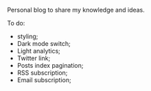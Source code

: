 Personal blog to share my knowledge and ideas.

To do:

- styling;
- Dark mode switch;
- Light analytics;
- Twitter link;
- Posts index pagination;
- RSS subscription;
- Email subscription;

